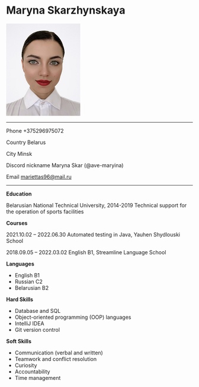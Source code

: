 # Maryna Skarzhynskaya

![Image](https://github.com/ave-maryina/rsschool-cv/blob/gh-pages/photo.png)

***


Phone +375296975072

Country  Belarus

City Minsk

Discord nickname Maryna Skar (@ave-maryina)


Email mariettas96@mail.ru

***

**Education**

Belarusian National Technical University, 2014-2019
Technical support for the operation of sports facilities


**Courses**

2021.10.02 – 2022.06.30 Automated testing in Java, Yauhen Shydlouski School

2018.09.05 – 2022.03.02 English B1, Streamline Language School

**Languages**

* English B1
* Russian C2
* Belarusian B2

**Hard Skills**

* Database and SQL
* Object-oriented programming (OOP) languages
* IntelliJ IDEA
* Git version control

**Soft Skills**

* Communication (verbal and written)
* Teamwork and conflict resolution
* Curiosity
* Accountability
* Time management


